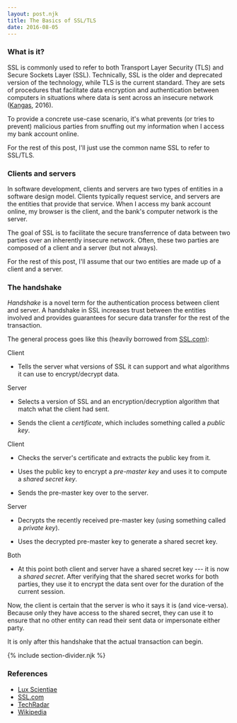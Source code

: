 ```yaml
---
layout: post.njk
title: The Basics of SSL/TLS
date: 2016-08-05
---
```


### What is it?

SSL is commonly used to refer to both Transport Layer Security (TLS) and Secure Sockets Layer (SSL). Technically, SSL is the older and deprecated version of the technology, while TLS is the current standard. They are sets of procedures that facilitate data encryption and authentication between computers in situations where data is sent across an insecure network ([Kangas](https://luxsci.com/blog/ssl-versus-tls-whats-the-difference.html), 2016).

To provide a concrete use-case scenario, it's what prevents (or tries to prevent) malicious parties from snuffing out my information when I access my bank account online.

For the rest of this post, I'll just use the common name SSL to refer to SSL/TLS.

### Clients and servers

In software development, clients and servers are two types of entities in a software design model. Clients typically request service, and servers are the entities that provide that service. When I access my bank account online, my browser is the client, and the bank's computer network is the server.

The goal of SSL is to facilitate the secure transferrence of data between two parties over an inherently insecure network. Often, these two parties are composed of a client and a server (but not always).

For the rest of this post, I'll assume that our two entities are made up of a client and a server.

### The handshake

*Handshake* is a novel term for the authentication process between client and server. A handshake in SSL increases trust between the entities involved and provides guarantees for secure data transfer for the rest of the transaction.

The general process goes like this (heavily borrowed from [SSL.com](https://www.ssl.com/article/ssl-tls-handshake-overview/)):

<span class="green-text">Client</span>

- Tells the server what versions of SSL it can support and what algorithms it can use to encrypt/decrypt data.

<span class="green-text">Server</span>

- Selects a version of SSL and an encryption/decryption algorithm that match what the client had sent.

- Sends the client a *certificate*, which includes something called a *public key*.

<span class="green-text">Client</span>

- Checks the server's certificate and extracts the public key from it.

- Uses the public key to encrypt a *pre-master key* and uses it to compute a *shared secret key*.

- Sends the pre-master key over to the server.

<span class="green-text">Server</span>

- Decrypts the recently received pre-master key (using something called a *private key*).

- Uses the decrypted pre-master key to generate a shared secret key.

<span class="green-text">Both</span>

- At this point both client and server have a shared secret key --- it is now a *shared secret*. After verifying that the shared secret works for both parties, they use it to encrypt the data sent over for the duration of the current session.

Now, the client is certain that the server is who it says it is (and vice-versa). Because only they have access to the shared secret, they can use it to ensure that no other entity can read their sent data or impersonate either party.

It is only after this handshake that the actual transaction can begin.

{% include section-divider.njk %}

### References

- [Lux Scientiae](https://luxsci.com/blog/ssl-versus-tls-whats-the-difference.html)
- [SSL.com](https://www.ssl.com/article/ssl-tls-handshake-overview/)
- [TechRadar](http://www.techradar.com/news/software/how-ssl-and-tls-works-1047412)
- [Wikipedia](https://en.wikipedia.org/wiki/Client%E2%80%93server_model)
